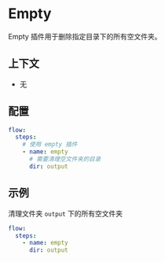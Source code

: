 # Empty

Empty 插件用于删除指定目录下的所有空文件夹。

## 上下文

- 无

## 配置

```yaml
flow:
  steps:
    # 使用 empty 插件
    - name: empty
      # 需要清理空文件夹的目录
      dir: output
```

## 示例

清理文件夹 `output` 下的所有空文件夹

```yaml
flow:
  steps:
    - name: empty
      dir: output
```